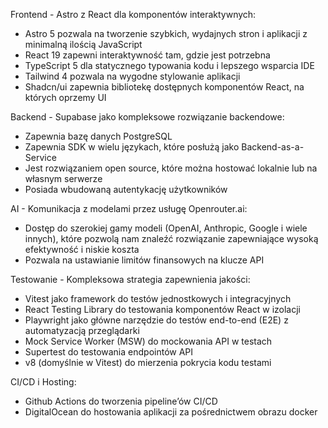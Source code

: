Frontend - Astro z React dla komponentów interaktywnych:
- Astro 5 pozwala na tworzenie szybkich, wydajnych stron i aplikacji z minimalną ilością JavaScript
- React 19 zapewni interaktywność tam, gdzie jest potrzebna
- TypeScript 5 dla statycznego typowania kodu i lepszego wsparcia IDE
- Tailwind 4 pozwala na wygodne stylowanie aplikacji
- Shadcn/ui zapewnia bibliotekę dostępnych komponentów React, na których oprzemy UI

Backend - Supabase jako kompleksowe rozwiązanie backendowe:
- Zapewnia bazę danych PostgreSQL
- Zapewnia SDK w wielu językach, które posłużą jako Backend-as-a-Service
- Jest rozwiązaniem open source, które można hostować lokalnie lub na własnym serwerze
- Posiada wbudowaną autentykację użytkowników

AI - Komunikacja z modelami przez usługę Openrouter.ai:
- Dostęp do szerokiej gamy modeli (OpenAI, Anthropic, Google i wiele innych), które pozwolą nam znaleźć rozwiązanie zapewniające wysoką efektywność i niskie koszta
- Pozwala na ustawianie limitów finansowych na klucze API

Testowanie - Kompleksowa strategia zapewnienia jakości:
- Vitest jako framework do testów jednostkowych i integracyjnych
- React Testing Library do testowania komponentów React w izolacji
- Playwright jako główne narzędzie do testów end-to-end (E2E) z automatyzacją przeglądarki
- Mock Service Worker (MSW) do mockowania API w testach
- Supertest do testowania endpointów API
- v8 (domyślnie w Vitest) do mierzenia pokrycia kodu testami

CI/CD i Hosting:
- Github Actions do tworzenia pipeline’ów CI/CD
- DigitalOcean do hostowania aplikacji za pośrednictwem obrazu docker
